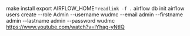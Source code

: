 [//]: # (export AIRFLOW_HOME=`readlink -f .`)
make install
export AIRFLOW_HOME=`readlink -f .`
airflow db init
airflow users  create --role Admin --username wudmc --email admin --firstname admin --lastname admin --password wudmc
https://www.youtube.com/watch?v=lYhag-yNtIQ